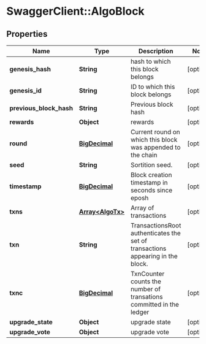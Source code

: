 # SwaggerClient::AlgoBlock

## Properties
Name | Type | Description | Notes
------------ | ------------- | ------------- | -------------
**genesis_hash** | **String** | hash to which this block belongs | [optional] 
**genesis_id** | **String** | ID to which this block belongs | [optional] 
**previous_block_hash** | **String** | Previous block hash | [optional] 
**rewards** | **Object** | rewards | [optional] 
**round** | [**BigDecimal**](BigDecimal.md) | Current round on which this block was appended to the chain | [optional] 
**seed** | **String** | Sortition seed. | [optional] 
**timestamp** | [**BigDecimal**](BigDecimal.md) | Block creation timestamp in seconds since eposh | [optional] 
**txns** | [**Array&lt;AlgoTx&gt;**](AlgoTx.md) | Array of transactions | [optional] 
**txn** | **String** | TransactionsRoot authenticates the set of transactions appearing in the block. | [optional] 
**txnc** | [**BigDecimal**](BigDecimal.md) | TxnCounter counts the number of transations committed in the ledger | [optional] 
**upgrade_state** | **Object** | upgrade state | [optional] 
**upgrade_vote** | **Object** | upgrade vote | [optional] 

